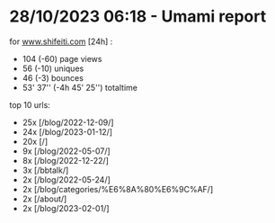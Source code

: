# 28/10/2023 06:18 - Umami report
for www.shifeiti.com [24h] :

 - 104 (-60) page views
 - 56 (-10) uniques
 - 46 (-3) bounces
 - 53' 37'' (-4h 45' 25'') totaltime


top 10 urls:
 - 25x [/blog/2022-12-09/]
 - 24x [/blog/2023-01-12/]
 - 20x [/]
 - 9x [/blog/2022-05-07/]
 - 8x [/blog/2022-12-22/]
 - 3x [/bbtalk/]
 - 2x [/blog/2022-05-24/]
 - 2x [/blog/categories/%E6%8A%80%E6%9C%AF/]
 - 2x [/about/]
 - 2x [/blog/2023-02-01/]


